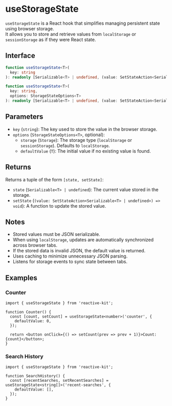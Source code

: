 # useStorageState

`useStorageState` is a React hook that simplifies managing persistent state using browser storage.  
It allows you to store and retrieve values from `localStorage` or `sessionStorage` as if they were React state.

## Interface

```ts
function useStorageState<T>(
  key: string
): readonly [Serializable<T> | undefined, (value: SetStateAction<Serializable<T> | undefined>) => void];

function useStorageState<T>(
  key: string,
  options: StorageStateOptions<T>
): readonly [Serializable<T> | undefined, (value: SetStateAction<Serializable<T> | undefined>) => void];
```

## Parameters

- `key` (`string`): The key used to store the value in the browser storage.
- `options` (`StorageStateOptions<T>`, optional):  
  - `storage` (`Storage`): The storage type (`localStorage` or `sessionStorage`). Defaults to `localStorage`.
  - `defaultValue` (`T`): The initial value if no existing value is found.

## Returns

Returns a tuple of the form `[state, setState]`:

- `state` (`Serializable<T> | undefined`): The current value stored in the storage.
- `setState` (`(value: SetStateAction<Serializable<T> | undefined>) => void`): A function to update the stored value.


## Notes

- Stored values must be JSON serializable.
- When using `localStorage`, updates are automatically synchronized across browser tabs.
- If the stored data is invalid JSON, the default value is returned.
- Uses caching to minimize unnecessary JSON parsing.
- Listens for storage events to sync state between tabs.

## Examples

### Counter

```tsx
import { useStorageState } from 'reactive-kit';

function Counter() {
  const [count, setCount] = useStorageState<number>('counter', {
    defaultValue: 0,
  });

  return <button onClick={() => setCount(prev => prev + 1)}>Count: {count}</button>;
}
```

### Search History

```tsx
import { useStorageState } from 'reactive-kit';

function SearchHistory() {
  const [recentSearches, setRecentSearches] = useStorageState<string[]>('recent-searches', {
    defaultValue: [],
  });
}
```
